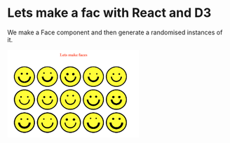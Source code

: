 # Lets make a fac with React and D3

We make a Face component and then generate a randomised instances of it.

<img src="./../../figs/app.png" alt="raster vs vector" width='300px' height='200px' />
